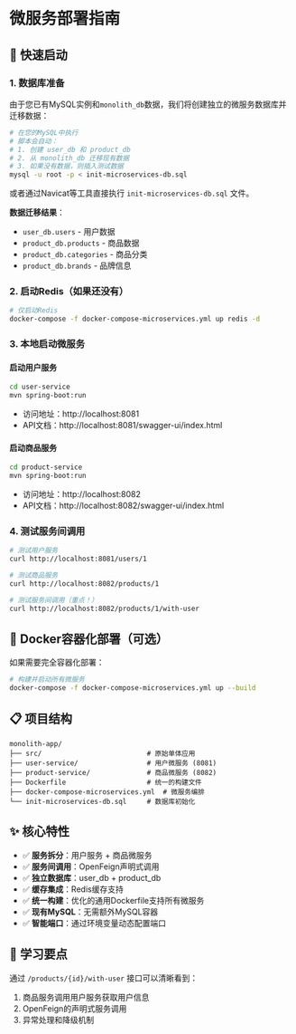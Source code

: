 # 微服务部署指南

## 🚀 快速启动

### 1. 数据库准备

由于您已有MySQL实例和`monolith_db`数据，我们将创建独立的微服务数据库并迁移数据：

```bash
# 在您的MySQL中执行
# 脚本会自动：
# 1. 创建 user_db 和 product_db
# 2. 从 monolith_db 迁移现有数据
# 3. 如果没有数据，则插入测试数据
mysql -u root -p < init-microservices-db.sql
```

或者通过Navicat等工具直接执行 `init-microservices-db.sql` 文件。

**数据迁移结果**：
- `user_db.users` - 用户数据
- `product_db.products` - 商品数据
- `product_db.categories` - 商品分类
- `product_db.brands` - 品牌信息

### 2. 启动Redis（如果还没有）

```bash
# 仅启动Redis
docker-compose -f docker-compose-microservices.yml up redis -d
```

### 3. 本地启动微服务

#### 启动用户服务
```bash
cd user-service
mvn spring-boot:run
```
- 访问地址：http://localhost:8081
- API文档：http://localhost:8081/swagger-ui/index.html

#### 启动商品服务
```bash
cd product-service  
mvn spring-boot:run
```
- 访问地址：http://localhost:8082
- API文档：http://localhost:8082/swagger-ui/index.html

### 4. 测试服务间调用

```bash
# 测试用户服务
curl http://localhost:8081/users/1

# 测试商品服务
curl http://localhost:8082/products/1

# 测试服务间调用（重点！）
curl http://localhost:8082/products/1/with-user
```

## 🐳 Docker容器化部署（可选）

如果需要完全容器化部署：

```bash
# 构建并启动所有微服务
docker-compose -f docker-compose-microservices.yml up --build
```

## 📋 项目结构

```
monolith-app/
├── src/                          # 原始单体应用
├── user-service/                 # 用户微服务 (8081)
├── product-service/              # 商品微服务 (8082)
├── Dockerfile                    # 统一的构建文件
├── docker-compose-microservices.yml  # 微服务编排
└── init-microservices-db.sql     # 数据库初始化
```

## ✨ 核心特性

- ✅ **服务拆分**：用户服务 + 商品微服务
- ✅ **服务间调用**：OpenFeign声明式调用
- ✅ **独立数据库**：user_db + product_db
- ✅ **缓存集成**：Redis缓存支持
- ✅ **统一构建**：优化的通用Dockerfile支持所有微服务
- ✅ **现有MySQL**：无需额外MySQL容器
- ✅ **智能端口**：通过环境变量动态配置端口

## 🎯 学习要点

通过 `/products/{id}/with-user` 接口可以清晰看到：
1. 商品服务调用用户服务获取用户信息
2. OpenFeign的声明式服务调用
3. 异常处理和降级机制